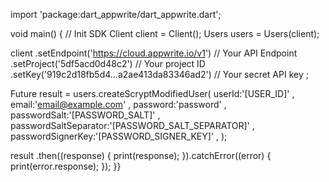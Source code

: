 import 'package:dart_appwrite/dart_appwrite.dart';

void main() { // Init SDK
  Client client = Client();
  Users users = Users(client);

  client
    .setEndpoint('https://cloud.appwrite.io/v1') // Your API Endpoint
    .setProject('5df5acd0d48c2') // Your project ID
    .setKey('919c2d18fb5d4...a2ae413da83346ad2') // Your secret API key
  ;

  Future result = users.createScryptModifiedUser(
    userId:'[USER_ID]' ,
    email:'email@example.com' ,
    password:'password' ,
    passwordSalt:'[PASSWORD_SALT]' ,
    passwordSaltSeparator:'[PASSWORD_SALT_SEPARATOR]' ,
    passwordSignerKey:'[PASSWORD_SIGNER_KEY]' ,
  );

  result
    .then((response) {
      print(response);
    }).catchError((error) {
      print(error.response);
  });
}}
